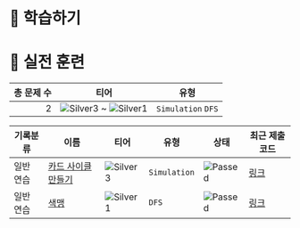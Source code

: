 # 📖 학습하기

# 🥇 실전 훈련
|총 문제 수|티어|유형|
|---:|---|---|
|2|![Silver3][s3] ~ ![Silver1][s1]|`Simulation` `DFS`|

|기록분류|이름|티어|유형|상태|최근 제출 코드|
|---|---|---|---|---|---|
|일반 연습|[카드 사이클 만들기](https://www.codetree.ai/training-field/search/problems/create-card-cycle)|![Silver3][s3]|`Simulation`|![Passed][passed]|[링크](https://github.com/wolfy916/codetree-TILs/blob/main/240114/%EC%B9%B4%EB%93%9C%20%EC%82%AC%EC%9D%B4%ED%81%B4%20%EB%A7%8C%EB%93%A4%EA%B8%B0/create-card-cycle.py)|
|일반 연습|[색맹](https://www.codetree.ai/training-field/search/problems/color-blindness)|![Silver1][s1]|`DFS`|![Passed][passed]|[링크](https://github.com/wolfy916/codetree-TILs/blob/main/240114/%EC%83%89%EB%A7%B9/color-blindness.py)|










[b5]: https://img.shields.io/badge/Bronze_5-%235D3E31.svg
[b4]: https://img.shields.io/badge/Bronze_4-%235D3E31.svg
[b3]: https://img.shields.io/badge/Bronze_3-%235D3E31.svg
[b2]: https://img.shields.io/badge/Bronze_2-%235D3E31.svg
[b1]: https://img.shields.io/badge/Bronze_1-%235D3E31.svg
[s5]: https://img.shields.io/badge/Silver_5-%23394960.svg
[s4]: https://img.shields.io/badge/Silver_4-%23394960.svg
[s3]: https://img.shields.io/badge/Silver_3-%23394960.svg
[s2]: https://img.shields.io/badge/Silver_2-%23394960.svg
[s1]: https://img.shields.io/badge/Silver_1-%23394960.svg
[g5]: https://img.shields.io/badge/Gold_5-%23FFC433.svg
[g4]: https://img.shields.io/badge/Gold_4-%23FFC433.svg
[g3]: https://img.shields.io/badge/Gold_3-%23FFC433.svg
[g2]: https://img.shields.io/badge/Gold_2-%23FFC433.svg
[g1]: https://img.shields.io/badge/Gold_1-%23FFC433.svg
[p5]: https://img.shields.io/badge/Platinum_5-%2376DDD8.svg
[p4]: https://img.shields.io/badge/Platinum_4-%2376DDD8.svg
[p3]: https://img.shields.io/badge/Platinum_3-%2376DDD8.svg
[p2]: https://img.shields.io/badge/Platinum_2-%2376DDD8.svg
[p1]: https://img.shields.io/badge/Platinum_1-%2376DDD8.svg
[passed]: https://img.shields.io/badge/Passed-%23009D27.svg
[failed]: https://img.shields.io/badge/Failed-%23D24D57.svg
[easy]: https://img.shields.io/badge/쉬움-%235cb85c.svg?for-the-badge
[medium]: https://img.shields.io/badge/보통-%23FFC433.svg?for-the-badge
[hard]: https://img.shields.io/badge/어려움-%23D24D57.svg?for-the-badge